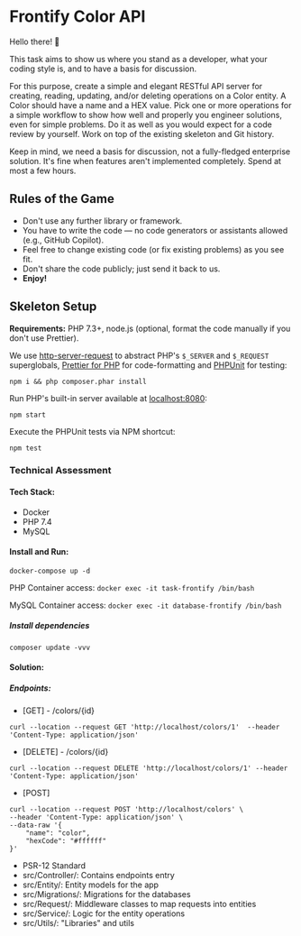 # Frontify Color API

Hello there! 👋

This task aims to show us where you stand as a developer, what your coding style is, and to have a basis for discussion.

For this purpose, create a simple and elegant RESTful API server for creating, reading, updating, and/or deleting 
operations on a Color entity. A Color should have a name and a HEX value. Pick one or more operations for a simple 
workflow to show how well and properly you engineer solutions, even for simple problems. Do it as well as you would 
expect for a code review by yourself. Work on top of the existing skeleton and Git history.

Keep in mind, we need a basis for discussion, not a fully-fledged enterprise solution. It's fine when features aren't 
implemented completely. Spend at most a few hours.

## Rules of the Game

- Don't use any further library or framework.
- You have to write the code — no code generators or assistants allowed (e.g., GitHub Copilot).
- Feel free to change existing code (or fix existing problems) as you see fit.
- Don't share the code publicly; just send it back to us.
- **Enjoy!**

## Skeleton Setup

**Requirements:** PHP 7.3+, node.js (optional, format the code manually if you don't use Prettier).

We use [http-server-request](https://github.com/sunrise-php/http-server-request) to abstract PHP's `$_SERVER`
and `$_REQUEST` superglobals, [Prettier for PHP](https://github.com/prettier/plugin-php) for code-formatting
and [PHPUnit](https://phpunit.de/) for testing:

```shell
npm i && php composer.phar install
```

Run PHP's built-in server available at [localhost:8080](http://localhost:8080):

```shell
npm start
```

Execute the PHPUnit tests via NPM shortcut:

```shell
npm test
```

### Technical Assessment

#### Tech Stack:
- Docker
- PHP 7.4
- MySQL

#### Install and Run:

```docker-compose up -d```

PHP Container access: ```docker exec -it task-frontify /bin/bash```

MySQL Container access: ```docker exec -it database-frontify /bin/bash```

##### Install dependencies

```composer update -vvv```

#### Solution:

##### Endpoints:

- [GET] - /colors/{id}

```
curl --location --request GET 'http://localhost/colors/1'  --header 'Content-Type: application/json'
```

- [DELETE] - /colors/{id}

```
curl --location --request DELETE 'http://localhost/colors/1' --header 'Content-Type: application/json'
```

- [POST] 
```
curl --location --request POST 'http://localhost/colors' \
--header 'Content-Type: application/json' \
--data-raw '{
    "name": "color",
    "hexCode": "#ffffff"
}'
```

- PSR-12 Standard
- src/Controller/: Contains endpoints entry 
- src/Entity/: Entity models for the app
- src/Migrations/: Migrations for the databases
- src/Request/: Middleware classes to map requests into entities
- src/Service/: Logic for the entity operations
- src/Utils/: "Libraries" and utils
